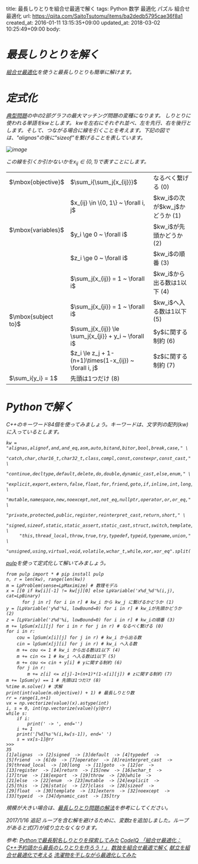 title: 最長しりとりを組合せ最適で解く
tags: Python 数学 最適化 パズル 組合せ最適化
url: https://qiita.com/SaitoTsutomu/items/ba2dedb5795cae36f8a1
created_at: 2016-01-11 13:15:35+09:00
updated_at: 2018-03-02 10:25:49+09:00
body:

# <i class='fa fa-chain' /> 最長しりとりを解く
[組合せ最適化](http://qiita.com/SaitoTsutomu/items/bfbf4c185ed7004b5721)を使うと最長しりとりも簡単に解けます。

# <i class='fa fa-chain' /> 定式化
[典型問題](http://qiita.com/SaitoTsutomu/items/0f6c1a4415d196e64314)の中の2部グラフの最大マッチング問題の変種になります。
しりとりに使われる単語を$kw$とします。
$kw$を左右にそれぞれ並べ、左を先行、右を後行とします。そして、つながる場合に線を引くことを考えます。下記の図では、"alignas"の後に"sizeof"を繋げることを表しています。

![image](https://qiita-image-store.s3.amazonaws.com/0/13955/9071a6fd-5514-695e-ec87-a148d19016ae.png)

この線を引くか引かないかを$x_{ij} \in \{0, 1\}$で表すことにします。

<table>
<tr><td>$\mbox{objective}$</td><td>$\sum_i{\sum_j{x_{ij}}}$</td><td>なるべく繋げる (0)</td></tr>
<tr><td rowspan="3">$\mbox{variables}$</td><td>$x_{ij} \in \{0, 1\} ~ \forall i, j$</td><td>$kw_i$の次が$kw_j$かどうか (1)</td></tr>
<tr><td>$y_i \ge 0 ~ \forall i$</td><td>$kw_i$が先頭かどうか (2)</td></tr>
<tr><td>$z_i \ge 0 ~ \forall i$</td><td>$kw_i$の順番 (3)</td></tr>
<tr><td rowspan="4">$\mbox{subject to}$</td><td>$\sum_j{x_{ij}} = 1 ~ \forall i$</td><td>$kw_i$から出る数は1以下 (4)</td></tr>
<tr><td>$\sum_j{x_{ji}} = 1 ~ \forall i$</td><td>$kw_i$へ入る数は1以下 (5)</td></tr>
<tr><td>$\sum_j{x_{ij}} \le \sum_j{x_{ji}} + y_i ~ \forall i$</td><td>$y$に関する制約 (6)
<tr><td>$z_i \le z_j + 1-(n+1)\times(1-x_{ij}) ~ \forall i, j$</td><td>$z$に関する制約 (7)</td></tr>
<tr><td>$\sum_i{y_i} = 1$</td><td>先頭は1つだけ (8)</td></tr>
</table>


# <i class='fa fa-chain' /> Pythonで解く
C++のキーワード84個を使ってみましょう。キーワードは、文字列の配列(kw)に入っているとします。

```py3:python
kw = "alignas,alignof,and,and_eq,asm,auto,bitand,bitor,bool,break,case," \
     "catch,char,char16_t,char32_t,class,compl,const,constexpr,const_cast," \
     "continue,decltype,default,delete,do,double,dynamic_cast,else,enum," \
     "explicit,export,extern,false,float,for,friend,goto,if,inline,int,long," \
     "mutable,namespace,new,noexcept,not,not_eq,nullptr,operator,or,or_eq," \
     "private,protected,public,register,reinterpret_cast,return,short," \
     "signed,sizeof,static,static_assert,static_cast,struct,switch,template," \
     "this,thread_local,throw,true,try,typedef,typeid,typename,union," \
     "unsigned,using,virtual,void,volatile,wchar_t,while,xor,xor_eq".split(',')
```

[pulp](http://qiita.com/Tsutomu-KKE@github/items/bfbf4c185ed7004b5721#%E3%82%BD%E3%83%95%E3%83%88%E3%81%AE%E3%82%A4%E3%83%B3%E3%82%B9%E3%83%88%E3%83%BC%E3%83%AB)を使って定式化して解いてみましょう。

```py3:python
from pulp import * # pip install pulp
n, r = len(kw), range(len(kw))
m = LpProblem(sense=LpMaximize) # 数理モデル
x = [[0 if kw[i][-1] != kw[j][0] else LpVariable('x%d_%d'%(i,j), cat=LpBinary)
      for j in r] for i in r] # kw_i から kw_j に繋げるかどうか (1)
y = [LpVariable('y%d'%i, lowBound=0) for i in r] # kw_iが先頭かどうか (2)
z = [LpVariable('z%d'%i, lowBound=0) for i in r] # kw_iの順番 (3)
m += lpSum(x[i][j] for i in r for j in r) # なるべく繋げる (0)
for i in r:
    cou = lpSum(x[i][j] for j in r) # kw_i から出る数
    cin = lpSum(x[j][i] for j in r) # kw_i へ入る数
    m += cou <= 1 # kw_i から出る数は1以下 (4)
    m += cin <= 1 # kw_i へ入る数は1以下 (5)
    m += cou <= cin + y[i] # yに関する制約 (6)
    for j in r:
        m += z[i] <= z[j]-1+(n+1)*(1-x[i][j]) # zに関する制約 (7)
m += lpSum(y) == 1 # 先頭は1つだけ (8)
%time m.solve() # 求解
print(int(value(m.objective)) + 1) # 最長しりとり数
rr = range(1,n+1)
vx = np.vectorize(value)(x).astype(int)
i, s = 0, int(np.vectorize(value)(y)@rr)
while s:
    if i:
        print(' -> ', end='')
    i += 1
    print('[%d]%s'%(i,kw[s-1]), end=' ')
    s = vx[s-1]@rr
>>>
35
[1]alignas  -> [2]signed  -> [3]default  -> [4]typedef  -> 
[5]friend  -> [6]do  -> [7]operator  -> [8]reinterpret_cast  -> 
[9]thread_local  -> [10]long  -> [11]goto  -> [12]or  -> 
[13]register  -> [14]return  -> [15]new  -> [16]wchar_t  -> 
[17]true  -> [18]export  -> [19]throw  -> [20]while  -> 
[21]else  -> [22]enum  -> [23]mutable  -> [24]explicit  -> 
[25]this  -> [26]static  -> [27]class  -> [28]sizeof  -> 
[29]float  -> [30]template  -> [31]extern  -> [32]noexcept  -> 
[33]typeid  -> [34]dynamic_cast  -> [35]try
```
規模が大きい場合は、[最長しりとり問題の解法](http://ci.nii.ac.jp/naid/110002768734)を参考にしてください。

2017/1/16 追記
ループを含む解を避けるために、変数zを追加しました。ループがあると式(7)が成り立たなくなります。

参考:
[Pythonで最長駅名しりとりを探索してみた](https://qiita.com/hira_physics/items/60ee9eb31b60fba93d16)
[CodeIQ 「組合せ最適化：C++予約語から最長のしりとりを作ろう！」](https://codeiq.jp/magazine/2013/08/1710/)
[数独を組合せ最適で解く](http://qiita.com/SaitoTsutomu/items/4f919f453aae95b3834b)
[献立を組合せ最適化で考える](http://qiita.com/SaitoTsutomu/items/f8be15f56cbacdbb7bd9)
[洗濯物を干しながら最適化してみた](http://qiita.com/SaitoTsutomu/items/3b42fbbebb74463a24c5)

